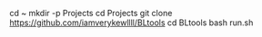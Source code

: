 cd ~
mkdir -p Projects
cd Projects
git clone https://github.com/iamverykewllll/BLtools
cd BLtools
bash run.sh
